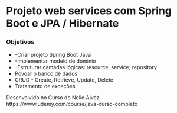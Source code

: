 # Projeto web services com Spring Boot e JPA / Hibernate
<h3>Objetivos</h3>
<ul>
<li>-Criar projeto Spring Boot Java</li>
<li>-Implementar modelo de domínio</li>
<li>-Estruturar camadas lógicas: resource, service, repository</li>
<li>Povoar o banco de dados</li> 
<li>CRUD - Create, Retrieve, Update, Delete</li>
<li>Tratamento de exceções </li>
</ul>
<p>Desenvolvido no Curso do Nelio Alvez https://www.udemy.com/course/java-curso-completo</p>
